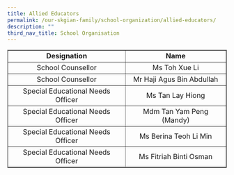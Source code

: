 ```yaml
---
title: Allied Educators
permalink: /our-skgian-family/school-organization/allied-educators/
description: ""
third_nav_title: School Organisation
---
```

<table border="1" cellspacing="2">
<tbody>
<tr>
<td style="text-align: center;"><strong>Designation</strong></td>
<td style="text-align: center;"><strong>Name</strong></td>
</tr>
<tr>
<td style="text-align: center;">School Counsellor</td>
<td style="text-align: center;">Ms Toh Xue Li</td>
</tr>
<tr>
<td style="text-align: center;">School Counsellor</td>
<td style="text-align: center;">Mr Haji Agus Bin Abdullah</td>
</tr>
<tr>
<td style="text-align: center;">Special Educational Needs Officer</td>
<td style="text-align: center;">Ms Tan Lay Hiong</td>
</tr>
<tr>
<td style="text-align: center;">Special Educational Needs Officer</td>
<td style="text-align: center;">Mdm Tan Yam Peng (Mandy)</td>
</tr>
<tr>
<td style="text-align: center;">Special Educational Needs Officer</td>
<td style="text-align: center;">Ms Berina Teoh Li Min</td>
</tr>
<tr>
<td style="text-align: center;">Special Educational Needs Officer</td>
<td style="text-align: center;">Ms Fitriah Binti Osman </td>
</tr>
</tbody>
</table>